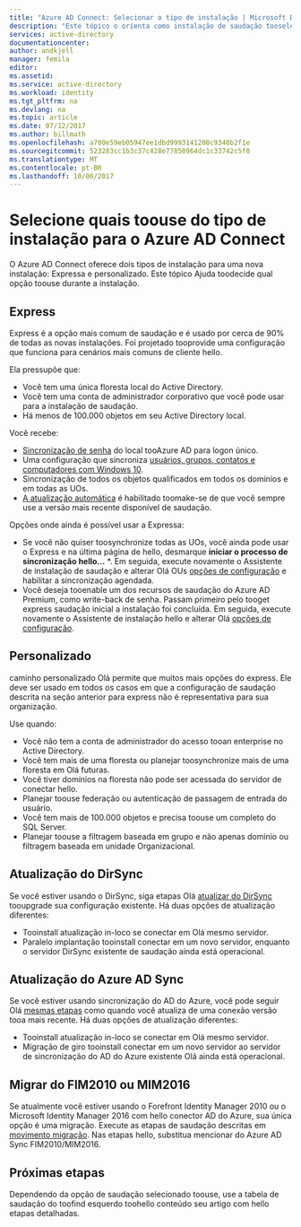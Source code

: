 ```yaml
---
title: "Azure AD Connect: Selecionar o tipo de instalação | Microsoft Docs"
description: "Este tópico o orienta como instalação de saudação tooselect digite toouse para conexão do AD do Azure"
services: active-directory
documentationcenter: 
author: andkjell
manager: femila
editor: 
ms.assetid: 
ms.service: active-directory
ms.workload: identity
ms.tgt_pltfrm: na
ms.devlang: na
ms.topic: article
ms.date: 07/12/2017
ms.author: billmath
ms.openlocfilehash: a700e59eb05947ee1dbd9993141200c9340b2f1e
ms.sourcegitcommit: 523283cc1b3c37c428e77850964dc1c33742c5f0
ms.translationtype: MT
ms.contentlocale: pt-BR
ms.lasthandoff: 10/06/2017
---
```

# <a name="select-which-installation-type-toouse-for-azure-ad-connect"></a>Selecione quais toouse do tipo de instalação para o Azure AD Connect
O Azure AD Connect oferece dois tipos de instalação para uma nova instalação: Expressa e personalizado. Este tópico Ajuda toodecide qual opção toouse durante a instalação.

## <a name="express"></a>Express
Express é a opção mais comum de saudação e é usado por cerca de 90% de todas as novas instalações. Foi projetado tooprovide uma configuração que funciona para cenários mais comuns de cliente hello.

Ela pressupõe que:

- Você tem uma única floresta local do Active Directory.
- Você tem uma conta de administrador corporativo que você pode usar para a instalação de saudação.
- Há menos de 100.000 objetos em seu Active Directory local.

Você recebe:

- [Sincronização de senha](active-directory-aadconnectsync-implement-password-synchronization.md) do local tooAzure AD para logon único.
- Uma configuração que sincroniza [usuários, grupos, contatos e computadores com Windows 10](active-directory-aadconnectsync-understanding-default-configuration.md).
- Sincronização de todos os objetos qualificados em todos os domínios e em todas as UOs.
- [A atualização automática](active-directory-aadconnect-feature-automatic-upgrade.md) é habilitado toomake-se de que você sempre use a versão mais recente disponível de saudação.

Opções onde ainda é possível usar a Expressa:

- Se você não quiser toosynchronize todas as UOs, você ainda pode usar o Express e na última página de hello, desmarque **iniciar o processo de sincronização hello...** *. Em seguida, execute novamente o Assistente de instalação de saudação e alterar Olá OUs [opções de configuração](active-directory-aadconnectsync-installation-wizard.md#customize-synchronization-options) e habilitar a sincronização agendada.
- Você deseja tooenable um dos recursos de saudação do Azure AD Premium, como write-back de senha. Passam primeiro pelo tooget express saudação inicial a instalação foi concluída. Em seguida, execute novamente o Assistente de instalação hello e alterar Olá [opções de configuração](active-directory-aadconnectsync-installation-wizard.md#customize-synchronization-options).

## <a name="custom"></a>Personalizado
caminho personalizado Olá permite que muitos mais opções do express. Ele deve ser usado em todos os casos em que a configuração de saudação descrita na seção anterior para express não é representativa para sua organização.

Use quando:

- Você não tem a conta de administrador do acesso tooan enterprise no Active Directory.
- Você tem mais de uma floresta ou planejar toosynchronize mais de uma floresta em Olá futuras.
- Você tiver domínios na floresta não pode ser acessada do servidor de conectar hello.
- Planejar toouse federação ou autenticação de passagem de entrada do usuário.
- Você tem mais de 100.000 objetos e precisa toouse um completo do SQL Server.
- Planejar toouse a filtragem baseada em grupo e não apenas domínio ou filtragem baseada em unidade Organizacional.

## <a name="upgrade-from-dirsync"></a>Atualização do DirSync
Se você estiver usando o DirSync, siga etapas Olá [atualizar do DirSync](active-directory-aadconnect-dirsync-upgrade-get-started.md) tooupgrade sua configuração existente. Há duas opções de atualização diferentes:

- Tooinstall atualização in-loco se conectar em Olá mesmo servidor.
- Paralelo implantação tooinstall conectar em um novo servidor, enquanto o servidor DirSync existente de saudação ainda está operacional.

## <a name="upgrade-from-azure-ad-sync"></a>Atualização do Azure AD Sync
Se você estiver usando sincronização do AD do Azure, você pode seguir Olá [mesmas etapas](active-directory-aadconnect-upgrade-previous-version.md) como quando você atualiza de uma conexão versão tooa mais recente. Há duas opções de atualização diferentes:

- Tooinstall atualização in-loco se conectar em Olá mesmo servidor.
- Migração de giro tooinstall conectar em um novo servidor ao servidor de sincronização do AD do Azure existente Olá ainda está operacional.

## <a name="migrate-from-fim2010-or-mim2016"></a>Migrar do FIM2010 ou MIM2016
Se atualmente você estiver usando o Forefront Identity Manager 2010 ou o Microsoft Identity Manager 2016 com hello conector AD do Azure, sua única opção é uma migração. Execute as etapas de saudação descritas em [movimento migração](active-directory-aadconnect-upgrade-previous-version.md#swing-migration). Nas etapas hello, substitua mencionar do Azure AD Sync FIM2010/MIM2016.

## <a name="next-steps"></a>Próximas etapas
Dependendo da opção de saudação selecionado toouse, use a tabela de saudação do toofind esquerdo toohello conteúdo seu artigo com hello etapas detalhadas.
